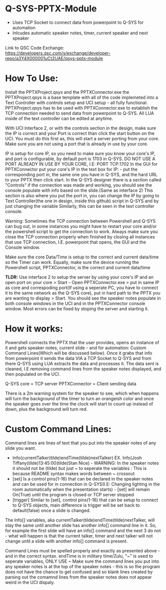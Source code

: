 # Q-SYS-PPTX-Module
- Uses TCP Socket to connect data from powerpoint to Q-SYS for automation
- Inlcudes automatic speaker notes, timer, current speaker and next speaker

Link to QSC Code Exchange: https://developers.qsc.com/s/exchange/developer-repo/a3Y4X000001uCt2UAE/qsys-pptx-module
# How To Use:
Install the PPTXProject.qsys and the PPTXConnector.exe
the PPTXProject.qsys is a base template with all of the code implemeted into a Text Controller with controls setup and UCI setup - all fully functional.
PPTXProject.qsys has to be used with PPTXConnector.exe to establish the TCP connection needed to send data from powerpoint to Q-SYS.
All LUA inside of the text controller can be edited at anytime.

With UCI Interface 2, or with the controls section in the design, make sure the IP is correct and your Port is correct than click the start button on the UCI. You must do this first as, this will start a server porting from your core. Make sure you are not using a port that is already in use by your core.

IP is setup for core IP, so you need to make sure you know your core's IP, and port is configurable, by default port is 1703 in Q-SYS. DO NOT USE A PORT ALREADY IN USE BY YOUR CORE, I.E: PORT TCP:1702
In the GUI for PPTXConnector put your core's IP in the text box for IP: - put the corresponding port in, the same one you have in Q-SYS, and the hard URL to your PPTX then click start.
In the Q-SYS designer there is a section called "Controls" if the connection was made and working, you should see the console populate with info based on the slide.(Same as interface 2) This section is also where you put the port in, you can change the IP by going to Text Controller(the one in design, inside this github) script in Q-SYS and by just changing the variable
Similarly, this can be seen in the text controller console.

Warning:
Sometimes the TCP connection between Powershell and Q-SYS can bug out, in some instances you might have to restart your core and/or the powershell script to get the connection to work.
Always make sure you close the TCP connection properly when finished by closing all instances that use TCP connection, I.E. powerpoint that opens, the GUI and the Console window.

Make sure the core Data/Time is setup to the correct and current data/time so the Timer can work.
Equally, make sure the device running the Powershell script, PPTXConnector, is the correct and current data/time



**TLDR:** Use interface 2 to setup the server by using your core's IP and an open port on your core > Start - Open PPTXConnector.exe > put in same IP as core and correspoding port(If using a seperate PC, you have to connect it to the same network as the Q-SYS core), put in hard path to the PPTX you are wanting to display > Start. You should see the speaker notes populate in both console windows in the UCI and in the PPTXConnector console window. Most errors can be fixed by stoping the server and starting it.


# How it works:
Powershell connects the PPTX that the user provides, opens an instance of it and gets speaker notes, current slide - and for automation: Custom Command Lines(Which will be discussed below).
Once it grabs that info from powerpoint it sends the data VIA a TCP Socket to Q-SYS and from there Q-SYS using LUA extracts the data and processes it.
The data sent is cleaned, I.E removing command lines from the speaker notes displayed, and then populated on the UCI.

Q-SYS core = TCP server
PPTXConnector = Client sending data

There is a 2m warning system for the speaker to see, which when happens will turn the background of the timer to turn an orangeish color and once the speaker goes over the time the clock will start to count up instead of down, plus the background will turn red.

# Custom Command Lines:
Command lines are lines of text that you put into the speaker notes of any slide you want.
- Info(currentTalker(tilde)endTime(tilde)nextTalker) EX. Info(Josh Tiffany(tilde)13:45:00(tilde)Stan Nice) - WARNING: In the speaker notes it should not be (tilde) but just ~ to seperate the variables : This is because README syntax makes words between ~ crossout 
- [set] Is a control pins(1-16) that can be declared in the speaker notes and can be used for in connection in Q-SYS(I.E: Changing lighting in the room automatically when the presentation starts) - [set] will remain On(True) until the program is closed or TCP server stopped
- [trigger] Similar to [set], control pins(1-16) that can be setup to connect to Q-SYS objects, main difference is trigger will be set back to default(false) once a slide is changed.  

The Info[] variables, aka currentTalker(tilde)endTime(tilde)nextTalker, will stay the same until another slide has another info[] command line in it. So, for example the first slide will have an info[] command and the next 3 do not - what will happen is that the current talker, timer and next talker will not change until a slide with another info[] command is present.

Command Lines must be spelled properly and exactly as presented above - and in the correct syntax.
endTime is in military time/Zulu, "~" is used to seperate variables, ONLY USE ~
Make sure the command lines you put into any speaker notes is at the top of the speaker notes - this is so the program does not have the chance to get confused and so blank lines created by parsing out the comamnd lines from the speaker notes does not appear weird in the UCI dispaly.

